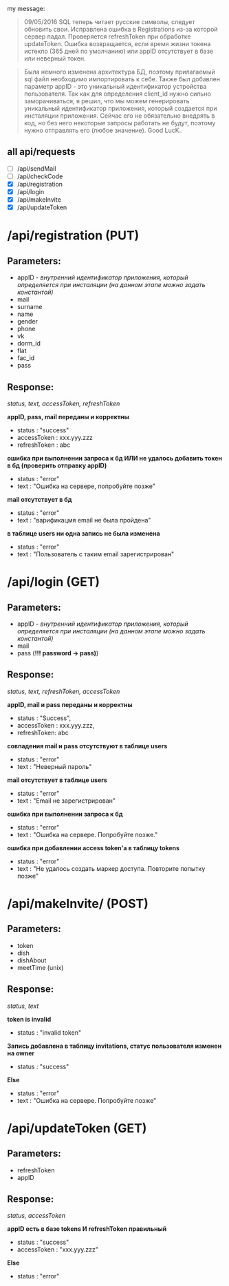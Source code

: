 my message:
> 09/05/2016 SQL теперь читает русские символы, следует обновить свои. Исправлена ошибка в Registrations из-за которой сервер падал. Проверяется refreshToken при обработке updateToken. Ошибка возвращается, если время жизни токена истекло (365 дней по умолчанию) или appID отсутствует в базе или неверный токен.

> Была немного изменена архитектура БД, поэтому прилагаемый sql
файл необходимо импортировать к себе. Также был добавлен параметр
appID - это уникальный идентификатор устройства пользователя. Так
как для определения client_id нужно сильно заморачиваться, я решил,
что мы можем генерировать уникальный идентификатор приложения, который
создается при инсталяции приложения. Сейчас его не обязательно
внедрять в код, но без него некоторые запросы работать не будут, поэтому
нужно отправлять его (любое значение). Good LucK..

all api/requests
----------------
- [ ] /api/sendMail
- [ ] /api/checkCode
- [x] /api/registration
- [x] /api/login
- [x] /api/makeInvite
- [x] /api/updateToken

/api/registration (PUT)
=======================
Parameters:
----------
* appID - *внутренний идентификатор приложения, который определяется при инсталяции (на данном этапе можно задать константой)*
* mail
* surname
* name
* gender
* phone
* vk
* dorm_id
* flat
* fac_id
* pass

Response:
---------
*status, text, accessToken, refreshToken*

**appID, pass, mail переданы и корректны**
- status : "success"
- accessToken : xxx.yyy.zzz
- refreshToken : abc

**ошибка при выполнении запроса к бд ИЛИ не удалось добавить токен в бд (проверить отправку appID)**
- status : "error"
- text : "Ошибка на сервере, попробуйте позже"

**mail отсутствует в бд**
- status : "error"
- text : "варификацмя email не была пройдена"

**в таблице users ни одна запись не была изменена**
- status : "error"
- text : "Пользователь с таким email зарегистрирован"

/api/login (GET)
==========
Parameters:
-----------
- appID - *внутренний идентификатор приложения, который определяется при инсталяции (на данном этапе можно задать константой)*
- mail
- pass (**!!! password -> pass)**)

Response:
---------
*status, text, refreshToken, accessToken*

**appID, mail и pass переданы и корректны**
- status : "Success",
- accessToken : xxx.yyy.zzz,
- refreshToken: abc

**совпадения mail и pass отсутствуют в таблице users**
- status : "error"
- text : "Неверный пароль"

**mail отсутствует в таблице users**
- status : "error"
- text : "Email не зарегистрирован"

**ошибка при выполнении запроса к бд**
- status : "error"
- text : "Ошибка на сервере. Попробуйте позже."

**ошибка при добавлении access token'a в таблицу tokens**
- status : "error"
- text : "Не удалось создать маркер доступа. Повторите попытку позже"

/api/makeInvite/ (POST)
================
Parameters:
-----------
* token
* dish
* dishAbout
* meetTime (unix)

Response:
--------
*status, text*

**token is invalid**
- status : "invalid token"

**Запись добавлена в таблицу invitations, статус пользователя изменен на owner**
- status : "success"

**Else**
- status : "error"
- text : "Ошибка на сервере. Попробуйте позже"

/api/updateToken (GET)
================
Parameters:
----------
- refreshToken
- appID

Response:
--------
*status, accessToken*

**appID есть в базе tokens И refreshToken правильный**
- status : "success"
- accessToken : "xxx.yyy.zzz"

**Else**
- status : "error"